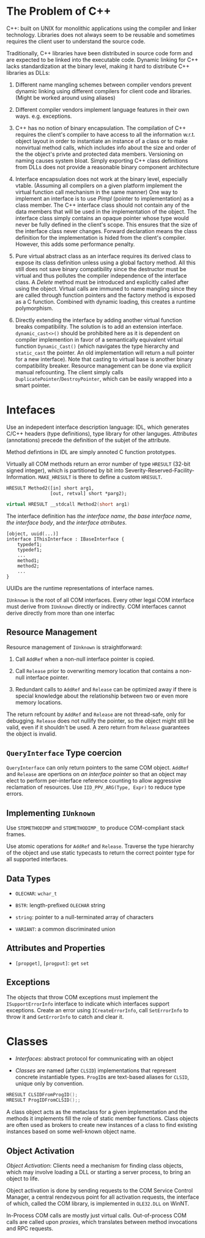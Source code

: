 # The Problem of C++ 

C++: built on UNIX for monolithic applications using the compiler and linker technology. Libraries does not always seem to be reusable and sometimes requires the client user to understand the source code.

Traditionally, C++ libraries have been distributed in source code form and are expected to be linked into the executable code. Dynamic linking for C++ lacks standardization at the binary level, making it hard to distribute C++ libraries as DLLs: 

1. Different name mangling schemes between compiler vendors prevent dynamic linking using different compilers for client code and libraries. (Might be worked around using aliases)

2. Different compiler vendors implement language features in their own ways. e.g. exceptions.

3. C++ has no notion of binary encapsulation. The compilation of C++ requires the client's compiler to have access to all the information w.r.t. object layout in order to instantiate an instance of a class or to make nonvirtual method calls, which includes info about the size and order of the the object's privte and protected data members. Versioning on naming causes system bloat. Simply exporting C++ class definitions from DLLs does not provide a reasonable binary component architecture

4. Interface encapsulation does not work at the binary level, especially vtable. (Assuming all compilers on a given platform implement the virtual function call mechanism in the same manner) One way to implement an interface is to use _Pimpl_ (pointer to implementation) as a class member. The C++ interface class should not contain any of the data members that will be used in the implementation of the object. The interface class simply contains an opaque pointer whose type would never be fully defined in the  client's scope. This ensures that the size of the interface class never changes. Forward declaration means the class definition for the implementation is hided from the client's compiler. However, this adds some performance penalty.

5. Pure virtual abstract class as an interface requires its derived class to expose its class definition unless using a global factory method. All this still does not save binary compatibility since the destructor must be virtual and thus pollutes the compiler independence of the interface class. A _Delete_ method must be introduced and explicitly called after using the object. Virtual calls are immuned to name mangling since they are called through function pointers and the factory method is exposed as a C function. Combined with dynamic loading, this creates a runtime polymorphism.

6. Directly extending the interface by adding another virtual function breaks compatibility. The solution is to add an extension interface. `dynamic_cast<>()` should be prohibited here as it is dependent on compiler implemention in favor of a semantically equivalent virtual function `Dynamic_Cast()` (which navigates the type hierarchy and `static_cast` the pointer. An old implementation will return a null pointer for a new interface). Note that casting to virtual base is another binary compatibility breaker. Resource management can be done via explicit manual refcounting. The client simply calls `DuplicatePointer`/`DestroyPointer`, which can be easily wrapped into a smart pointer.

# Intefaces

Use an indepedent interface description language: IDL, which generates C/C++ headers (type definitions), type library for other languges. _Attributes_ (annotations) precede the definition of the subjet of the attribute.

Method defintions in IDL are simply annoted C function prototypes.

Virtually all COM methods return an error number of type `HRESULT` (32-bit signed integer), which is partitioned by bit into Severity-Reserved-Facility-Information. `MAKE_HRESULT` is there to define a custom `HRESULT`.

```idl
HRESULT Method2([in] short arg1,
                [out, retval] short *parg2);
```

```cpp
virtual HRESULT __stdcall Method2(short arg1)
```

The interface definition has _the interface name_, _the base interface name_, _the interface body_, and _the interface atrributes_.

```idl
[object, uuid(...)]
interface IThisInterface : IBaseInterface {
    typedef1;
    typedef1;
    ...
    method1;
    method2;
    ...
}
```

UUIDs are the runtime representations of interface names.

`IUnknown` is the root of all COM interfaces. Every other legal COM interface must derive from `IUnknown` directly or indirectly. COM interfaces cannot derive directly from more than one interfac

## Resource Management

Resource management of `IUnknown` is straightforward:

1. Call `AddRef` when a non-null interface pointer is copied.

2. Call `Release` prior to overwriting memory location that contains a non-null interface pointer.

3. Redundant calls to `AddRef` and `Release` can be optimized away if there is special knowledge about the relationship between two or even more memory locations.

The return refcount by `AddRef` and `Release` are not thread-safe, only for debugging. `Release` does not nullify the pointer, so the object might still be valid, even if it shouldn't be used. A zero return from `Release` guarantees the object is invalid.

## `QueryInterface` Type coercion 

`QueryInterface` can only return pointers to the same COM object. `AddRef` and `Release` are opertions on _an interface pointer_ so that an object may elect to perform per-interface reference counting to allow aggressive reclamation of resources. Use `IID_PPV_ARG(Type, Expr)` to reduce type errors.

## Implementing `IUnknown`

Use `STDMETHODIMP` and `STDMETHODIMP_` to produce COM-compliant stack frames.

Use atomic operations for `AddRef` and `Release`. Traverse the type hierarchy of the object and use static typecasts to return the correct pointer type for all supported interfaces.

## Data Types

- `OLECHAR`: `wchar_t`

- `BSTR`: length-prefixed `OLECHAR` string

- `string`: pointer to a null-terminated array of characters

- `VARIANT`: a common discriminated union

## Attributes and Properties

- `[propget]`, `[progput]`: `get` `set`

## Exceptions

The objects that throw COM exceptions must implement the `ISupportErrorInfo` interface to indicate which interfaces support exceptions. Create an error using `ICreateErrorInfo`, call `SetErrorInfo` to throw it and `GetErrorInfo` to catch and clear it.

# Classes

- *Interfaces*: abstract protocol for communicating with an object

- *Classes* are named (after `CLSID`) implementations that represent concrete instantiable types. `ProgID`s are text-based aliases for `CLSID`, unique only by convention.

```c
HRESULT CLSIDFromProgID();
HRESULT ProgIDFromCLSID();;
```

A class object acts as the metaclass for a given implementation and the methods it implements fill the role of static member functions. Class objects are often used as brokers to create new instances of a class to find existing instances based on some well-known object name.

## Object Activation

*Object Activation*: Clients need a mechanism for finding class objects, which may involve loading a DLL or starting a server process, to bring an object to life.

Object activation is done by sending requests to the COM Service Control Manager, a central rendezvous point for all activation requests, the interface of which, called the COM library, is implemented in `OLE32.DLL` on WinNT.

In-Process COM calls are mostly just virtual calls. Out-of-process COM calls are called upon _proxies_, which translates between method invocations and RPC requests.
